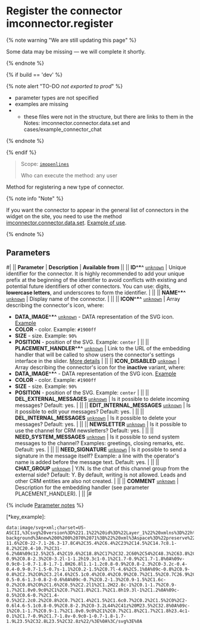 # Register the connector imconnector.register

{% note warning "We are still updating this page" %}

Some data may be missing — we will complete it shortly.

{% endnote %}

{% if build == 'dev' %}

{% note alert "TO-DO _not exported to prod_" %}

- parameter types are not specified
- examples are missing
- - these files were not in the structure, but there are links to them in the Notes: imconnector.connector.data.set and cases/example_connector_chat

{% endnote %}

{% endif %}

> Scope: [`imopenlines`](../../scopes/permissions.md)
>
> Who can execute the method: any user

Method for registering a new type of connector.

{% note info "Note" %}

If you want the connector to appear in the general list of connectors in the widget on the site, you need to use the method [imconnector.connector.data.set](.). [Example of use](.).

{% endnote %}

## Parameters

#|
|| **Parameter** | **Description** | **Available from** ||
|| **ID^*^**
[`unknown`](../../data-types.md) | Unique identifier for the connector. It is highly recommended to add your unique prefix at the beginning of the identifier to avoid conflicts with existing and potential future identifiers of other connectors. You can use: digits, **lowercase letters**, and underscores to form the identifier. | ||
|| **NAME^*^**
[`unknown`](../../data-types.md) | Display name of the connector. | ||
|| **ICON^*^**
[`unknown`](../../data-types.md) | Array describing the connector's icon, where:
- **DATA_IMAGE^*^**
[`unknown`](../../data-types.md) - DATA representation of the SVG icon. [Example](*key_example)
- **COLOR** - color. Example: `#1900ff`
- **SIZE** - size. Example: `90%`
- **POSITION** - position of the SVG. Example: `center`
 | ||
|| **PLACEMENT_HANDLER^*^**
[`unknown`](../../data-types.md) | Link to the URL of the embedding handler that will be called to show users the connector's settings interface in the slider. [More details](../../widgets/index.md) | ||
|| **ICON_DISABLED**
[`unknown`](../../data-types.md) | Array describing the connector's icon for the **inactive** variant, where:
- **DATA_IMAGE^*^** - DATA representation of the SVG icon. [Example](*key_example)
- **COLOR** - color. Example: `#1900ff`
- **SIZE** - size. Example: `90%`
- **POSITION** - position of the SVG. Example: `center`
  | ||
|| **DEL_EXTERNAL_MESSAGES**
[`unknown`](../../data-types.md) | Is it possible to delete incoming messages? Default: yes. | ||
|| **EDIT_INTERNAL_MESSAGES**
[`unknown`](../../data-types.md) | Is it possible to edit your messages? Default: yes. | ||
|| **DEL_INTERNAL_MESSAGES**
[`unknown`](../../data-types.md) | Is it possible to delete your messages? Default: yes. | ||
|| **NEWSLETTER**
[`unknown`](../../data-types.md) | Is it possible to use the channel for CRM newsletters? Default: yes. | ||
|| **NEED_SYSTEM_MESSAGES**
[`unknown`](../../data-types.md) | Is it possible to send system messages to the channel? Examples: greetings, closing remarks, etc. Default: yes. | ||
|| **NEED_SIGNATURE**
[`unknown`](../../data-types.md) | Is it possible to send a signature in the message itself? Example: a line with the operator's name is added before the message text. Default: yes. | ||
|| **CHAT_GROUP**
[`unknown`](../../data-types.md) | Y/N. Is the chat of this channel group from the external side? Default: Y. By default, writing is not allowed. Leads and other CRM entities are also not created. | ||
|| **COMMENT**
[`unknown`](../../data-types.md) | Description for the embedding handler (see parameter PLACEMENT_HANDLER). | ||
|#

{% include [Parameter notes](../../../_includes/required.md) %}

[*key_example]: 
```
data:image/svg+xml;charset=US-ASCII,%3Csvg%20version%3D%221.1%22%20id%3D%22Layer_1%22%20xmlns%3D%22http%3A//www.w3.org/2000/svg%22%20x%3D%220px%22%20y%3D%220px%22%0A%09%20viewBox%3D%220%200%2070%2071%22%20style%3D%22enable-background%3Anew%200%200%2070%2071%3B%22%20xml%3Aspace%3D%22preserve%22%3E%0A%3Cpath%20fill%3D%22%230C99BA%22%20class%3D%22st0%22%20d%3D%22M34.7%2C64c-11.6%2C0-22-7.1-26.3-17.8C4%2C35.4%2C6.4%2C23%2C14.5%2C14.7c8.1-8.2%2C20.4-10.7%2C31-6.2%0A%09c12.5%2C5.4%2C19.6%2C18.8%2C17%2C32.2C60%2C54%2C48.3%2C63.8%2C34.7%2C64L34.7%2C64z%20M27.8%2C29c0.8-0.9%2C0.8-2.3%2C0-3.2l-1-1.2h19.3c1-0.1%2C1.7-0.9%2C1.7-1.8%0A%09v-0.9c0-1-0.7-1.8-1.7-1.8H26.8l1.1-1.2c0.8-0.9%2C0.8-2.3%2C0-3.2c-0.4-0.4-0.9-0.7-1.5-0.7s-1.1%2C0.2-1.5%2C0.7l-4.6%2C5.1%0A%09c-0.8%2C0.9-0.8%2C2.3%2C0%2C3.2l4.6%2C5.1c0.4%2C0.4%2C0.9%2C0.7%2C1.5%2C0.7C26.9%2C29.6%2C27.4%2C29.4%2C27.8%2C29L27.8%2C29z%20M44%2C41c-0.5-0.6-1.3-0.8-2-0.6%0A%09c-0.7%2C0.2-1.3%2C0.9-1.5%2C1.6c-0.2%2C0.8%2C0%2C1.6%2C0.5%2C2.2l1%2C1.2H22.8c-1%2C0.1-1.7%2C0.9-1.7%2C1.8v0.9c0%2C1%2C0.7%2C1.8%2C1.7%2C1.8h19.3l-1%2C1.2%0A%09c-0.5%2C0.6-0.7%2C1.4-0.5%2C2.2c0.2%2C0.8%2C0.7%2C1.4%2C1.5%2C1.6c0.7%2C0.2%2C1.5%2C0%2C2-0.6l4.6-5.1c0.8-0.9%2C0.8-2.3%2C0-3.2L44%2C41z%20M23.5%2C32.8%0A%09c-1%2C0.1-1.7%2C0.9-1.7%2C1.8v0.9c0%2C1%2C0.7%2C1.8%2C1.7%2C1.8h23.4c1-0.1%2C1.7-0.9%2C1.7-1.8v-0.9c0-1-0.7-1.8-1.7-1.9L23.5%2C32.8L23.5%2C32.8z%22/%3E%0A%3C/svg%3E%0A
```